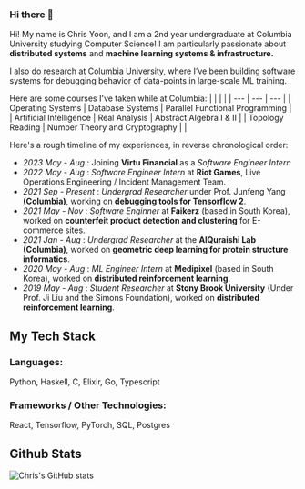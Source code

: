 ### Hi there 👋
Hi! My name is Chris Yoon, and I am a 2nd year undergraduate at Columbia University studying Computer Science! I am particularly passionate about **distributed systems** and **machine learning systems & infrastructure.** 

I also do research at Columbia University, where I’ve been building software systems for debugging behavior of data-points in large-scale ML training.

Here are some courses I've taken while at Columbia:
| | | |
| --- | --- | --- |
| Operating Systems | Database Systems | Parallel Functional Programming  |
| Artificial Intelligence | Real Analysis | Abstract Algebra I & II |
| Topology Reading | Number Theory and Cryptography | |

Here's a rough timeline of my experiences, in reverse chronological order:
- _2023 May - Aug_     : Joining **Virtu Financial** as a _Software Engineer Intern_
- _2022 May - Aug_     : _Software Engineer Intern_ at **Riot Games**, Live Operations Engineering / Incident Management Team.
- _2021 Sep - Present_  : _Undergrad Researcher_ under Prof. Junfeng Yang **(Columbia)**, working on **debugging tools for Tensorflow 2**.
- _2021 May - Nov_      : _Software Enginner_ at **Faikerz** (based in South Korea), worked on **counterfeit product detection and clustering** for E-commerce sites.
- _2021 Jan - Aug_      : _Undergrad Researcher_ at the **AlQuraishi Lab (Columbia)**, worked on **geometric deep learning for protein structure informatics**.
- _2020 May - Aug_     : _ML Engineer Intern_ at **Medipixel** (based in South Korea), worked on **distributed reinforcement learning**.
- _2019 May - Aug_     : _Student Researcher_ at **Stony Brook University** (Under Prof. Ji Liu and the Simons Foundation), worked on **distributed reinforcement learning**.

## My Tech Stack
### Languages:
Python, Haskell, C, Elixir, Go, Typescript

### Frameworks / Other Technologies:
React, Tensorflow, PyTorch, SQL, Postgres


## Github Stats
![Chris's GitHub stats](https://github-readme-stats.vercel.app/api?username=cyoon1729&show_icons=true&theme=radical)

